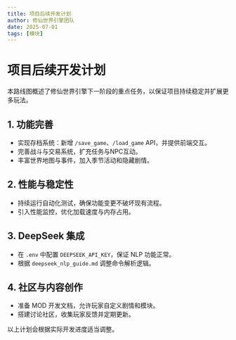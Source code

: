 ```yaml
---
title: 项目后续开发计划
author: 修仙世界引擎团队
date: 2025-07-01
tags: [模块]
---
```


# 项目后续开发计划

本路线图概述了修仙世界引擎下一阶段的重点任务，以保证项目持续稳定并扩展更多玩法。

## 1. 功能完善
- 实现存档系统：新增 `/save_game`、`/load_game` API，并提供前端交互。
- 完善战斗与交易系统，扩充任务与NPC互动。
- 丰富世界地图与事件，加入季节活动和隐藏剧情。

## 2. 性能与稳定性
- 持续运行自动化测试，确保功能变更不破坏现有流程。
- 引入性能监控，优化加载速度与内存占用。

## 3. DeepSeek 集成
- 在 `.env` 中配置 `DEEPSEEK_API_KEY`，保证 NLP 功能正常。
- 根据 `deepseek_nlp_guide.md` 调整命令解析逻辑。

## 4. 社区与内容创作
- 准备 MOD 开发文档，允许玩家自定义剧情和模块。
- 搭建讨论社区，收集玩家反馈并定期更新。

以上计划会根据实际开发进度适当调整。
